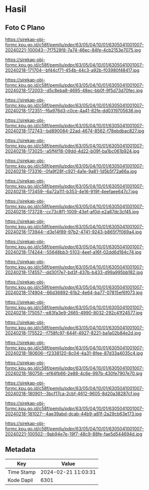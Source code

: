 # Hasil

## Foto C Plano

https://sirekap-obj-formc.kpu.go.id/c58f/pemilu/pdpr/63/05/04/10/01/6305041001007-20240221-100043--7f7528f8-7a74-46ec-84fe-4cb2153e7075.jpg

https://sirekap-obj-formc.kpu.go.id/c58f/pemilu/pdpr/63/05/04/10/01/6305041001007-20240218-171704--bf44cf71-454b-44c3-a92b-f03980f48417.jpg

https://sirekap-obj-formc.kpu.go.id/c58f/pemilu/pdpr/63/05/04/10/01/6305041001007-20240218-172003--d5c8eba8-4695-48ec-bb0f-9f5d73d70fec.jpg

https://sirekap-obj-formc.kpu.go.id/c58f/pemilu/pdpr/63/05/04/10/01/6305041001007-20240218-172351--f6a976d3-c0ce-4a41-82fe-dd0319705636.jpg

https://sirekap-obj-formc.kpu.go.id/c58f/pemilu/pdpr/63/05/04/10/01/6305041001007-20240218-172743--bd890084-22ad-4674-8562-f78ebdbac827.jpg

https://sirekap-obj-formc.kpu.go.id/c58f/pemilu/pdpr/63/05/04/10/01/6305041001007-20240218-173025--a5ff4f18-09dd-4d22-b09f-ba1bc061b924.jpg

https://sirekap-obj-formc.kpu.go.id/c58f/pemilu/pdpr/63/05/04/10/01/6305041001007-20240218-173316--0fa9f28f-c921-4a1e-9a81-1d5b5f72a66a.jpg

https://sirekap-obj-formc.kpu.go.id/c58f/pemilu/pdpr/63/05/04/10/01/6305041001007-20240218-173459--6a72a111-b353-4e16-919f-4eefaee647c7.jpg

https://sirekap-obj-formc.kpu.go.id/c58f/pemilu/pdpr/63/05/04/10/01/6305041001007-20240218-173728--cc73c8f1-1009-43ef-af0d-e2a67dc3cf45.jpg

https://sirekap-obj-formc.kpu.go.id/c58f/pemilu/pdpr/63/05/04/10/01/6305041001007-20240218-173944--d3e14f89-97b2-4741-9243-b865f7f069a4.jpg

https://sirekap-obj-formc.kpu.go.id/c58f/pemilu/pdpr/63/05/04/10/01/6305041001007-20240218-174244--55648bb3-5103-4eef-a16f-02dd6d184c74.jpg

https://sirekap-obj-formc.kpu.go.id/c58f/pemilu/pdpr/63/05/04/10/01/6305041001007-20240218-174557--dd3017e7-bd3f-437b-b433-d99a995bb182.jpg

https://sirekap-obj-formc.kpu.go.id/c58f/pemilu/pdpr/63/05/04/10/01/6305041001007-20240218-174904--66d36892-61b2-4e64-ba77-07815ef6f073.jpg

https://sirekap-obj-formc.kpu.go.id/c58f/pemilu/pdpr/63/05/04/10/01/6305041001007-20240218-175057--e83fa3e9-2665-4990-8032-292c41f24577.jpg

https://sirekap-obj-formc.kpu.go.id/c58f/pemilu/pdpr/63/05/04/10/01/6305041001007-20240218-175522--f758fc97-644f-4927-8221-ba1a02b84e2d.jpg

https://sirekap-obj-formc.kpu.go.id/c58f/pemilu/pdpr/63/05/04/10/01/6305041001007-20240218-180606--f2338120-8c04-4a31-8fee-87d33a4035c4.jpg

https://sirekap-obj-formc.kpu.go.id/c58f/pemilu/pdpr/63/05/04/10/01/6305041001007-20240218-180756--ef84fb66-2e88-4c6e-997b-430fe7907e70.jpg

https://sirekap-obj-formc.kpu.go.id/c58f/pemilu/pdpr/63/05/04/10/01/6305041001007-20240218-180901--3bcf17ca-2cbf-4612-9605-8d20a38287cf.jpg

https://sirekap-obj-formc.kpu.go.id/c58f/pemilu/pdpr/63/05/04/10/01/6305041001007-20240218-181027--4ae39abd-dcab-44b9-a81f-2a29cb63e173.jpg

https://sirekap-obj-formc.kpu.go.id/c58f/pemilu/pdpr/63/05/04/10/01/6305041001007-20240221-100502--9ab94e7e-19f7-48c9-88fe-fae5d544694d.jpg


## Metadata

| Key        | Value               |
| ---------- | ------------------- |
| Time Stamp | 2024-02-21 11:03:31 |
| Kode Dapil | 6301                |



